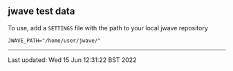 ## jwave test data

To use, add a `SETTINGS` file with the path to your local jwave repository

```
JWAVE_PATH="/home/user/jwave/"
```

---

Last updated: Wed 15 Jun 12:31:22 BST 2022
